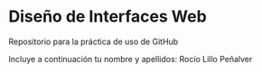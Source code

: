 # Diseño de Interfaces Web
Repositorio para la práctica de uso de GitHub

Incluye a continuación tu nombre y apellidos: Rocío Lillo Peñalver
